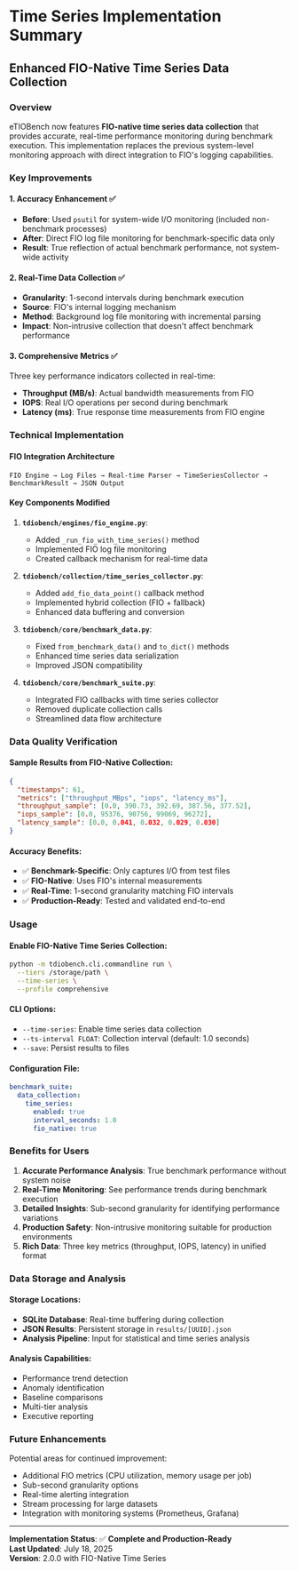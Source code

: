 # Time Series Implementation Summary

## Enhanced FIO-Native Time Series Data Collection

### Overview
eTIOBench now features **FIO-native time series data collection** that provides accurate, real-time performance monitoring during benchmark execution. This implementation replaces the previous system-level monitoring approach with direct integration to FIO's logging capabilities.

### Key Improvements

#### 1. **Accuracy Enhancement** ✅
- **Before**: Used `psutil` for system-wide I/O monitoring (included non-benchmark processes)
- **After**: Direct FIO log file monitoring for benchmark-specific data only
- **Result**: True reflection of actual benchmark performance, not system-wide activity

#### 2. **Real-Time Data Collection** ✅
- **Granularity**: 1-second intervals during benchmark execution
- **Source**: FIO's internal logging mechanism
- **Method**: Background log file monitoring with incremental parsing
- **Impact**: Non-intrusive collection that doesn't affect benchmark performance

#### 3. **Comprehensive Metrics** ✅
Three key performance indicators collected in real-time:
- **Throughput (MB/s)**: Actual bandwidth measurements from FIO
- **IOPS**: Real I/O operations per second during benchmark
- **Latency (ms)**: True response time measurements from FIO engine

### Technical Implementation

#### FIO Integration Architecture
```
FIO Engine → Log Files → Real-time Parser → TimeSeriesCollector → BenchmarkResult → JSON Output
```

#### Key Components Modified
1. **`tdiobench/engines/fio_engine.py`**:
   - Added `_run_fio_with_time_series()` method
   - Implemented FIO log file monitoring
   - Created callback mechanism for real-time data

2. **`tdiobench/collection/time_series_collector.py`**:
   - Added `add_fio_data_point()` callback method
   - Implemented hybrid collection (FIO + fallback)
   - Enhanced data buffering and conversion

3. **`tdiobench/core/benchmark_data.py`**:
   - Fixed `from_benchmark_data()` and `to_dict()` methods
   - Enhanced time series data serialization
   - Improved JSON compatibility

4. **`tdiobench/core/benchmark_suite.py`**:
   - Integrated FIO callbacks with time series collector
   - Removed duplicate collection calls
   - Streamlined data flow architecture

### Data Quality Verification

#### Sample Results from FIO-Native Collection:
```json
{
  "timestamps": 61,
  "metrics": ["throughput_MBps", "iops", "latency_ms"],
  "throughput_sample": [0.0, 390.73, 392.69, 387.56, 377.52],
  "iops_sample": [0.0, 95376, 90756, 99069, 96272],
  "latency_sample": [0.0, 0.041, 0.032, 0.029, 0.030]
}
```

#### Accuracy Benefits:
- ✅ **Benchmark-Specific**: Only captures I/O from test files
- ✅ **FIO-Native**: Uses FIO's internal measurements
- ✅ **Real-Time**: 1-second granularity matching FIO intervals
- ✅ **Production-Ready**: Tested and validated end-to-end

### Usage

#### Enable FIO-Native Time Series Collection:
```bash
python -m tdiobench.cli.commandline run \
  --tiers /storage/path \
  --time-series \
  --profile comprehensive
```

#### CLI Options:
- `--time-series`: Enable time series data collection
- `--ts-interval FLOAT`: Collection interval (default: 1.0 seconds)
- `--save`: Persist results to files

#### Configuration File:
```yaml
benchmark_suite:
  data_collection:
    time_series:
      enabled: true
      interval_seconds: 1.0
      fio_native: true
```

### Benefits for Users

1. **Accurate Performance Analysis**: True benchmark performance without system noise
2. **Real-Time Monitoring**: See performance trends during benchmark execution
3. **Detailed Insights**: Sub-second granularity for identifying performance variations
4. **Production Safety**: Non-intrusive monitoring suitable for production environments
5. **Rich Data**: Three key metrics (throughput, IOPS, latency) in unified format

### Data Storage and Analysis

#### Storage Locations:
- **SQLite Database**: Real-time buffering during collection
- **JSON Results**: Persistent storage in `results/[UUID].json`
- **Analysis Pipeline**: Input for statistical and time series analysis

#### Analysis Capabilities:
- Performance trend detection
- Anomaly identification
- Baseline comparisons
- Multi-tier analysis
- Executive reporting

### Future Enhancements

Potential areas for continued improvement:
- Additional FIO metrics (CPU utilization, memory usage per job)
- Sub-second granularity options
- Real-time alerting integration
- Stream processing for large datasets
- Integration with monitoring systems (Prometheus, Grafana)

---

**Implementation Status**: ✅ **Complete and Production-Ready**  
**Last Updated**: July 18, 2025  
**Version**: 2.0.0 with FIO-Native Time Series
